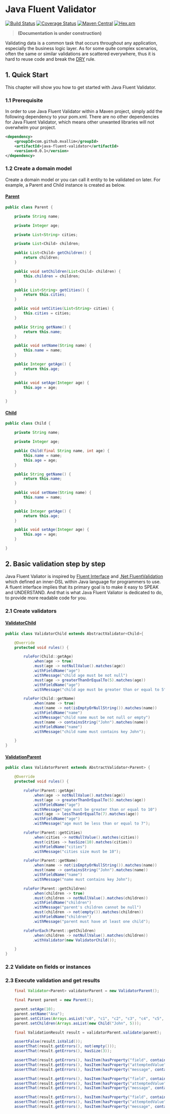 # Java Fluent Validator

[![Build Status](https://travis-ci.org/mvallim/java-fluent-validator.svg?branch=master)](https://travis-ci.org/mvallim/java-fluent-validator)
[![Coverage Status](https://coveralls.io/repos/github/mvallim/java-fluent-validator/badge.svg?branch=master)](https://coveralls.io/github/mvallim/java-fluent-validator?branch=master)
[![Maven Central](https://maven-badges.herokuapp.com/maven-central/com.github.mvallim/java-fluent-validator/badge.png)](https://maven-badges.herokuapp.com/maven-central/com.github.mvallim/java-fluent-validator)
[![Hex.pm](https://img.shields.io/hexpm/l/plug.svg)](http://www.apache.org/licenses/LICENSE-2.0)

> **(Documentation is under construction)**

Validating data is a common task that occurs throughout any application, especially the business logic layer. As for some quite complex scenarios, often the same or similar validations are scattered everywhere, thus it is hard to reuse code and break the [DRY](https://en.wikipedia.org/wiki/Don%27t_repeat_yourself) rule.

## 1. Quick Start

This chapter will show you how to get started with Java Fluent Validator.

### 1.1 Prerequisite

In order to use Java Fluent Validator within a Maven project, simply add the following dependency to your pom.xml. There are no other dependencies for Java Fluent Validator, which means other unwanted libraries will not overwhelm your project.

```xml
<dependency>
    <groupId>com.github.mvallim</groupId>
    <artifactId>java-fluent-validator</artifactId>
    <version>0.0.1</version>
</dependency>
```

### 1.2 Create a domain model

Create a domain model or you can call it entity to be validated on later. For example, a Parent and Child instance is created as below.

#### [Parent](src/test/java/br/com/fluentvalidator/model/Parent.java)

```java
public class Parent {

    private String name;

    private Integer age;

    private List<String> cities;

    private List<Child> children;

    public List<Child> getChildren() {
        return children;
    }

    public void setChildren(List<Child> children) {
        this.children = children;
    }

    public List<String> getCities() {
        return this.cities;
    }

    public void setCities(List<String> cities) {
        this.cities = cities;
    }

    public String getName() {
        return this.name;
    }

    public void setName(String name) {
        this.name = name;
    }

    public Integer getAge() {
        return this.age;
    }

    public void setAge(Integer age) {
        this.age = age;
    }

}
```

#### [Child](src/test/java/br/com/fluentvalidator/model/Child.java)

```java
public class Child {

    private String name;

    private Integer age;

    public Child(final String name, int age) {
        this.name = name;
        this.age = age;
    }

    public String getName() {
        return this.name;
    }

    public void setName(String name) {
        this.name = name;
    }

    public Integer getAge() {
        return this.age;
    }

    public void setAge(Integer age) {
        this.age = age;
    }

}
```

## 2. Basic validation step by step

Java Fluent Valiator is inspired by [Fluent Interface](https://www.martinfowler.com/bliki/FluentInterface.html) and [.Net FluentValidation](https://fluentvalidation.net/) which defined an inner-DSL within Java language for programmers to use. A fluent interface implies that its primary goal is to make it easy to SPEAK and UNDERSTAND. And that is what Java Fluent Valiator is dedicated to do, to provide more readable code for you.

### 2.1 Create validators

#### [ValidatorChild](src/test/java/br/com/fluentvalidator/validator/ValidatorChild.java)

```java
public class ValidatorChild extends AbstractValidator<Child>{

    @Override
    protected void rules() {

        ruleFor(Child::getAge)
            .when(age -> true)
            .must(age -> notNullValue().matches(age))
            .withFieldName("age")
            .withMessage("child age must be not null")
            .must(age -> greaterThanOrEqualTo(5).matches(age))
            .withFieldName("age")
            .withMessage("child age must be greater than or equal to 5");

        ruleFor(Child::getName)
            .when(name -> true)
            .must(name -> not(isEmptyOrNullString()).matches(name))
            .withFieldName("name")
            .withMessage("child name must be not null or empty")
            .must(name -> containsString("John").matches(name))
            .withFieldName("name")
            .withMessage("child name must contains key John");

    }
}
```

#### [ValidationParent](src/test/java/br/com/fluentvalidator/validator/ValidatorParent.java)

```java
public class ValidatorParent extends AbstractValidator<Parent> {

    @Override
    protected void rules() {

        ruleFor(Parent::getAge)
            .when(age -> notNullValue().matches(age))
            .must(age -> greaterThanOrEqualTo(5).matches(age))
            .withFieldName("age")
            .withMessage("age must be greater than or equal to 10")
            .must(age -> lessThanOrEqualTo(7).matches(age))
            .withFieldName("age")
            .withMessage("age must be less than or equal to 7");

        ruleFor(Parent::getCities)
            .when(cities -> notNullValue().matches(cities))
            .must(cities -> hasSize(10).matches(cities))
            .withFieldName("cities")
            .withMessage("cities size must be 10");

        ruleFor(Parent::getName)
            .when(name -> not(isEmptyOrNullString()).matches(name))
            .must(name -> containsString("John").matches(name))
            .withFieldName("name")
            .withMessage("name must contains key John");

        ruleFor(Parent::getChildren)
            .when(children -> true)
            .must(children -> notNullValue().matches(children))
            .withFieldName("children")
            .withMessage("parent's children cannot be null")
            .must(children -> not(empty()).matches(children))
            .withFieldName("children")
            .withMessage("parent must have at least one child");

        ruleForEach(Parent::getChildren)
            .when(children -> notNullValue().matches(children))
            .withValidator(new ValidatorChild());

    }
}
```

### 2.2 Validate on fields or instances

### 2.3 Execute validation and get results

```java
    final Validator<Parent> validatorParent = new ValidatorParent();

    final Parent parent = new Parent();

    parent.setAge(10);
    parent.setName("Ana");
    parent.setCities(Arrays.asList("c0", "c1", "c2", "c3", "c4", "c5", "c6", "c7", "c8"));
    parent.setChildren(Arrays.asList(new Child("John", 5)));

    final ValidationResult result = validatorParent.validate(parent);

    assertFalse(result.isValid());
    assertThat(result.getErrors(), not(empty()));
    assertThat(result.getErrors(), hasSize(3));

    assertThat(result.getErrors(), hasItem(hasProperty("field", containsString("age"))));
    assertThat(result.getErrors(), hasItem(hasProperty("attemptedValue", equalTo(10))));
    assertThat(result.getErrors(), hasItem(hasProperty("message", containsString("age must be less than or equal to 7"))));

    assertThat(result.getErrors(), hasItem(hasProperty("field", containsString("cities"))));
    assertThat(result.getErrors(), hasItem(hasProperty("attemptedValue", containsString("Ana"))));
    assertThat(result.getErrors(), hasItem(hasProperty("message", containsString("cities size must be 10"))));

    assertThat(result.getErrors(), hasItem(hasProperty("field", containsString("name"))));
    assertThat(result.getErrors(), hasItem(hasProperty("attemptedValue", containsString("Ana"))));
    assertThat(result.getErrors(), hasItem(hasProperty("message", containsString("name must contains key John"))));
```
